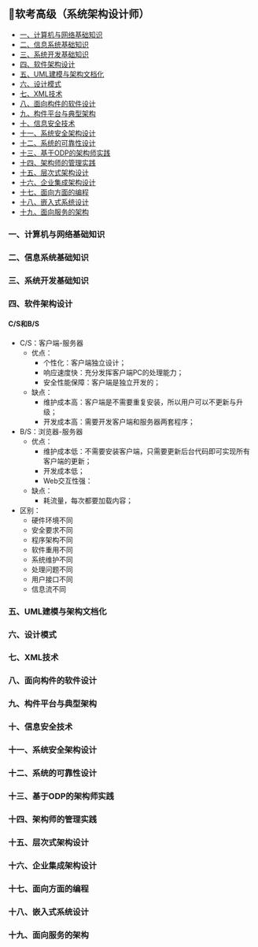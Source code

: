 ## 📃软考高级（系统架构设计师）


* [一、计算机与网络基础知识](#一计算机与网络基础知识)
* [二、信息系统基础知识](#二信息系统基础知识)
* [三、系统开发基础知识](#三系统开发基础知识)
* [四、软件架构设计](#四软件架构设计)
* [五、UML建模与架构文档化](#五UML建模与架构文档化)
* [六、设计模式](#六设计模式)
* [七、XML技术](#七XML技术)
* [八、面向构件的软件设计](#八面向构件的软件设计)
* [九、构件平台与典型架构](#九构件平台与典型架构)
* [十、信息安全技术](#十信息安全技术)
* [十一、系统安全架构设计](#十一系统安全架构设计)
* [十二、系统的可靠性设计](#十二系统的可靠性设计)
* [十三、基于ODP的架构师实践](#十三基于ODP的架构师实践)
* [十四、架构师的管理实践](#十四架构师的管理实践)
* [十五、层次式架构设计](#十五层次式架构设计)
* [十六、企业集成架构设计](#十六企业集成架构设计)
* [十七、面向方面的编程](#十七面向方面的编程)
* [十八、嵌入式系统设计](#十八嵌入式系统设计)
* [十九、面向服务的架构](#十九面向服务的架构)


### 一、计算机与网络基础知识

### 二、信息系统基础知识

### 三、系统开发基础知识

### 四、软件架构设计
#### C/S和B/S
+ C/S：客户端-服务器
  + 优点：
    + 个性化：客户端独立设计；
    + 响应速度快：充分发挥客户端PC的处理能力；
    + 安全性能保障：客户端是独立开发的；
  + 缺点：
    + 维护成本高：客户端是不需要重复安装，所以用户可以不更新与升级；
    + 开发成本高：需要开发客户端和服务器两套程序；
+ B/S：浏览器-服务器
  + 优点：
    + 维护成本低：不需要安装客户端，只需要更新后台代码即可实现所有客户端的更新；
    + 开发成本低；
    + Web交互性强：
  + 缺点：
    + 耗流量，每次都要加载内容；
+ 区别：
  + 硬件环境不同
  + 安全要求不同
  + 程序架构不同
  + 软件重用不同
  + 系统维护不同
  + 处理问题不同
  + 用户接口不同
  + 信息流不同

### 五、UML建模与架构文档化

### 六、设计模式

### 七、XML技术

### 八、面向构件的软件设计

### 九、构件平台与典型架构

### 十、信息安全技术

### 十一、系统安全架构设计

### 十二、系统的可靠性设计

### 十三、基于ODP的架构师实践

### 十四、架构师的管理实践

### 十五、层次式架构设计

### 十六、企业集成架构设计

### 十七、面向方面的编程

### 十八、嵌入式系统设计

### 十九、面向服务的架构


